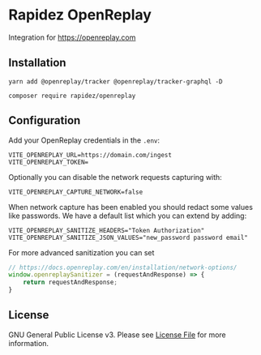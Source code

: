 # Rapidez OpenReplay

Integration for https://openreplay.com

## Installation

```
yarn add @openreplay/tracker @openreplay/tracker-graphql -D
```

```
composer require rapidez/openreplay
```

## Configuration

Add your OpenReplay credentials in the `.env`:

```
VITE_OPENREPLAY_URL=https://domain.com/ingest
VITE_OPENREPLAY_TOKEN=
```

Optionally you can disable the network requests capturing with:
```
VITE_OPENREPLAY_CAPTURE_NETWORK=false
```

When network capture has been enabled you should redact some values like passwords.
We have a default list which you can extend by adding:
```
VITE_OPENREPLAY_SANITIZE_HEADERS="Token Authorization"
VITE_OPENREPLAY_SANITIZE_JSON_VALUES="new_password password email"
```

For more advanced sanitization you can set 
```js
// https://docs.openreplay.com/en/installation/network-options/
window.openreplaySanitizer = (requestAndResponse) => {
    return requestAndResponse;
}
```

## License

GNU General Public License v3. Please see [License File](LICENSE) for more information.

